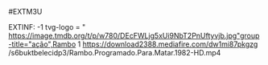 #EXTM3U

EXTINF: -1 tvg-logo = " https://image.tmdb.org/t/p/w780/DEcFWLjg5xUi9NbT2PnUftyvjb.jpg"group-title="ação",Rambo 1 https://download2388.mediafire.com/dw1mi87pkgzg /s6buktbelecidp3/Rambo.Programado.Para.Matar.1982-HD.mp4
